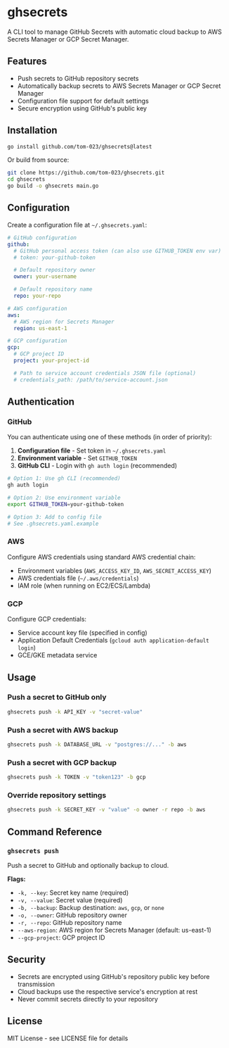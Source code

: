 # ghsecrets

A CLI tool to manage GitHub Secrets with automatic cloud backup to AWS Secrets Manager or GCP Secret Manager.

## Features

- Push secrets to GitHub repository secrets
- Automatically backup secrets to AWS Secrets Manager or GCP Secret Manager
- Configuration file support for default settings
- Secure encryption using GitHub's public key

## Installation

```bash
go install github.com/tom-023/ghsecrets@latest
```

Or build from source:

```bash
git clone https://github.com/tom-023/ghsecrets.git
cd ghsecrets
go build -o ghsecrets main.go
```

## Configuration

Create a configuration file at `~/.ghsecrets.yaml`:

```yaml
# GitHub configuration
github:
  # GitHub personal access token (can also use GITHUB_TOKEN env var)
  # token: your-github-token

  # Default repository owner
  owner: your-username

  # Default repository name
  repo: your-repo

# AWS configuration
aws:
  # AWS region for Secrets Manager
  region: us-east-1

# GCP configuration
gcp:
  # GCP project ID
  project: your-project-id

  # Path to service account credentials JSON file (optional)
  # credentials_path: /path/to/service-account.json
```

## Authentication

### GitHub
You can authenticate using one of these methods (in order of priority):

1. **Configuration file** - Set token in `~/.ghsecrets.yaml`
2. **Environment variable** - Set `GITHUB_TOKEN`
3. **GitHub CLI** - Login with `gh auth login` (recommended)

```bash
# Option 1: Use gh CLI (recommended)
gh auth login

# Option 2: Use environment variable
export GITHUB_TOKEN=your-github-token

# Option 3: Add to config file
# See .ghsecrets.yaml.example
```

### AWS
Configure AWS credentials using standard AWS credential chain:
- Environment variables (`AWS_ACCESS_KEY_ID`, `AWS_SECRET_ACCESS_KEY`)
- AWS credentials file (`~/.aws/credentials`)
- IAM role (when running on EC2/ECS/Lambda)

### GCP
Configure GCP credentials:
- Service account key file (specified in config)
- Application Default Credentials (`gcloud auth application-default login`)
- GCE/GKE metadata service

## Usage

### Push a secret to GitHub only

```bash
ghsecrets push -k API_KEY -v "secret-value"
```

### Push a secret with AWS backup

```bash
ghsecrets push -k DATABASE_URL -v "postgres://..." -b aws
```

### Push a secret with GCP backup

```bash
ghsecrets push -k TOKEN -v "token123" -b gcp
```

### Override repository settings

```bash
ghsecrets push -k SECRET_KEY -v "value" -o owner -r repo -b aws
```

## Command Reference

### `ghsecrets push`

Push a secret to GitHub and optionally backup to cloud.

**Flags:**
- `-k, --key`: Secret key name (required)
- `-v, --value`: Secret value (required)
- `-b, --backup`: Backup destination: `aws`, `gcp`, or `none`
- `-o, --owner`: GitHub repository owner
- `-r, --repo`: GitHub repository name
- `--aws-region`: AWS region for Secrets Manager (default: us-east-1)
- `--gcp-project`: GCP project ID

## Security

- Secrets are encrypted using GitHub's repository public key before transmission
- Cloud backups use the respective service's encryption at rest
- Never commit secrets directly to your repository

## License

MIT License - see LICENSE file for details